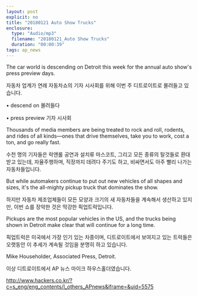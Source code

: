 ```yaml
---
layout: post
explicit: no
title: "20180121 Auto Show Trucks"
enclosure:
  type: "Audio/mp3"
  filename: "20180121_Auto Show Trucks"
  duration: "00:00:39"
tags: ap_news
---
```


The car world is descending on Detroit this week for the annual auto show's press preview days.

자동차 업계가 연례 자동차쇼의 기자 시사회를 위해 이번 주 디트로이트로 몰려들고 있습니다.

• descend on 몰려들다

• press preview 기자 시사회





Thousands of media members are being treated to rock and roll, rodents, and rides of all kinds—ones that drive themselves, take you to work, cost a ton, and go really fast.

수천 명의 기자들은 락앤롤 공연과 설치류 마스코트, 그리고 모든 종류의 탈것들로 환대받고 있는데, 자율주행하며, 직장까지 데려다 주기도 하고, 비싸면서도 아주 빨리 나가는 자동차들입니다.





But while automakers continue to put out new vehicles of all shapes and sizes, it's the all-mighty pickup truck that dominates the show.

하지만 자동차 제조업체들이 모든 모양과 크기의 새 자동차들을 계속해서 생산하고 있지만, 이번 쇼를 장악한 것은 막강한 픽업트럭입니다.





Pickups are the most popular vehicles in the US, and the trucks being shown in Detroit make clear that will continue for a long time.

픽업트럭은 미국에서 가장 인기 있는 차종이며, 디트로이트에서 보여지고 있는 트럭들은 오랫동안 이 추세가 계속될 것임을 분명히 하고 있습니다.







Mike Householder, Associated Press, Detroit.

이상 디트로이트에서 AP 뉴스 마이크 하우스홀더였습니다.







http://www.hackers.co.kr/?c=s_eng/eng_contents/I_others_APnews&iframe=&uid=5575

